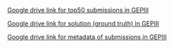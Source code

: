 [Google drive link for top50 submissions in GEPIII](https://drive.google.com/drive/folders/1rRn3PlgDUWDJoDPuayUyistfFJVnu22u?usp=sharing)

[Google drive link for solution (ground truth) in GEPIII](https://drive.google.com/file/d/1Y8DwSjKev7Sqp6xQ84PS9znSPj2Ev-pr/view?usp=sharing)

[Google drive link for metadata of submissions in GEPIII](https://drive.google.com/file/d/1oTlMruXh7XyGIb_Ifl1ITUuiEbI3XgAY/view?usp=sharing)
